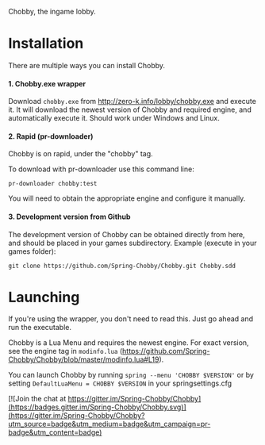 Chobby, the ingame lobby.

Installation
============

There are multiple ways you can install Chobby.

#### 1. Chobby.exe wrapper ####


Download `chobby.exe` from http://zero-k.info/lobby/chobby.exe and execute it. It will download the newest version of Chobby and required engine, and automatically execute it. Should work under Windows and Linux.

#### 2. Rapid (pr-downloader) ####

Chobby is on rapid, under the "chobby" tag.

To download with pr-downloader use this command line:

    pr-downloader chobby:test

You will need to obtain the appropriate engine and configure it manually.

#### 3. Development version from Github ####

The development version of Chobby can be obtained directly from here, and should be placed in your games subdirectory.
Example (execute in your games folder):

    git clone https://github.com/Spring-Chobby/Chobby.git Chobby.sdd

Launching
=========

If you're using the wrapper, you don't need to read this. Just go ahead and run the executable.

Chobby is a Lua Menu and requires the newest engine. For exact version, see the engine tag in `modinfo.lua` (https://github.com/Spring-Chobby/Chobby/blob/master/modinfo.lua#L19).

You can launch Chobby by running `spring --menu 'CHOBBY $VERSION'` or by setting `DefaultLuaMenu = CHOBBY $VERSION` in your springsettings.cfg


[![Join the chat at https://gitter.im/Spring-Chobby/Chobby](https://badges.gitter.im/Spring-Chobby/Chobby.svg)](https://gitter.im/Spring-Chobby/Chobby?utm_source=badge&utm_medium=badge&utm_campaign=pr-badge&utm_content=badge)
